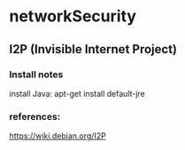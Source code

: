 # networkSecurity

## I2P (Invisible Internet Project)
### Install notes
install Java:
apt-get install default-jre
### references:
https://wiki.debian.org/I2P
